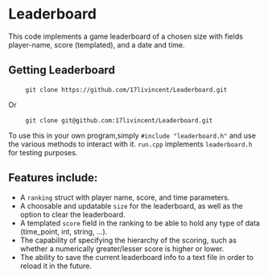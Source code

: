 <h1>Leaderboard</h1>
<p>
    This code implements a game leaderboard of a chosen size with fields player-name, score (templated), and a date and time.
</p>
<h2>Getting Leaderboard</h2>
<pre>
    <code>git clone https://github.com/17livincent/Leaderboard.git</code>
</pre>
<p>
    Or
</p>
<pre>
    <code>git clone git@github.com:17livincent/Leaderboard.git</code>
</pre>
<p>
    To use this in your own program,simply <code>#include "leaderboard.h"</code> and use the various methods to interact with it.  <code>run.cpp</code> implements <code>leaderboard.h</code> for testing purposes.
</p>
<p>
    
</p>
<h2>Features include:</h2>
<ul>
    <li>
        A <code>ranking</code> struct with player name, score, and time parameters.
    </li>
    <li>
        A choosable and updatable <code>size</code> for the leaderboard, as well as the option to clear the leaderboard.
    </li>
    <li>
        A templated <code>score</code> field in the ranking to be able to hold any type of data (time_point, int, string, ...).
    </li>
    <li>
        The capability of specifying the hierarchy of the scoring, such as whether a numerically greater/lesser score is higher or lower.
    </li>
    <li>
        The ability to save the current leaderboard info to a text file in order to reload it in the future.
    </li>
</ul>